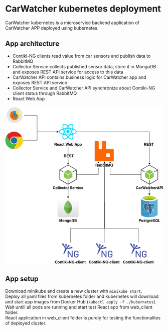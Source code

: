 # CarWatcher kubernetes deployment
CarWatcher kubernetes is a microservice backend application of CarWatcher APP deployed using kubernetes.

## App architecture 
- Contiki-NG clients read value from car sensors and publish data to RabbitMQ
- Collector Service collects published sensor data, store it in MongoDB and exposes REST API service for access to this data
- CarWatcher API contains business logic for CarWatcher app and exposes REST API service
- Collector Service and CarWatcher API synchronize about Contiki-NG client status through RabbitMQ
- React Web App  


![APP Architecture image](./CarWatcherAppArchitecture.png)

## App setup
Download minikube and create a new cluster with `minikube start`.  
Deploy all yaml files from kubernetes folder and kubernetes will download and start app images from Docker Hub (`kubectl apply -f ./kubernetes`).
Wait untill all pods are running and start test React app from web_client folder.  
React application in web_client folder is purely for testing the functionalites of deployed cluster.